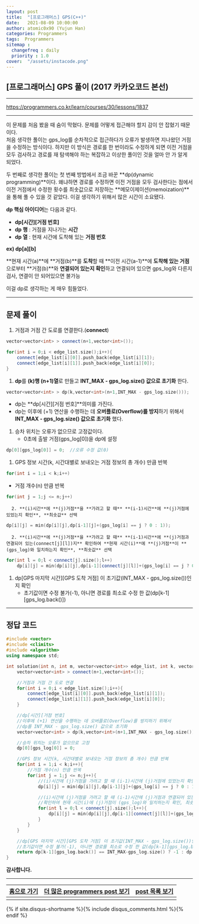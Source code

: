 ```yaml
---
layout: post
title:  "[프로그래머스] GPS(C++)"
date:   2021-08-09 10:00:00
author: atomic0x90 (Yujun Han)
categories: Programmers
tags:  Programmers
sitemap :
  changefreq : daily
  priority : 1.0
cover:  "/assets/instacode.png"
---
```


## [프로그래머스] GPS 풀이 (2017 카카오코드 본선)

---

<https://programmers.co.kr/learn/courses/30/lessons/1837>

---

이 문제를 처음 봤을 때 숨이 막혔다. 문제를 어떻게 접근해야 할지 감이 안 잡혔기 때문이다.  
처음 생각한 풀이는 gps_log를 순차적으로 접근하다가 오류가 발생하면 지나왔던 거점을 수정하는 방식이다. 하지만 이 방식은 경로를 한 번이라도 수정하게 되면 이전 거점을 모두 검사하고 경로를 재 탐색해야 하는 복잡하고 이상한 풀이인 것을 얼마 안 가 알게 되었다.

두 번째로 생각한 풀이는 첫 번째 방법에서 조금 바꾼 **dp(dynamic programming)**이다. 왜냐하면 경로를 수정하면 이전 거점을 모두 검사한다는 점에서 이전 거점에서 수정한 횟수를 최솟값으로 저장하는 **메모이제이션(memoization)**을 통해 풀 수 있을 것 같았다. 이걸 생각하기 위해서 많은 시간이 소요됐다.  

**dp 핵심 아이디어**는 다음과 같다.  
- **dp\[시간]\[거점 번호]**  
- **dp 행** : 거점을 지나가는 **시간**  
- **dp 열** : 현재 시간에 도착해 있는 **거점 번호**  

**ex) dp\[a]\[b]** 
 
**현재 시간(a)**에 **거점(b)**를 **도착**할 때 **이전 시간(a-1)**에 **도착해 있는 거점**으로부터 **거점(b)**와 **연결되어 있는지 확인**하고 연결되어 있으면 gps_log와 다른지 검사, 연결이 안 되어있으면 불가능

이걸 dp로 생각하는 게 매우 힘들었다.

---

## 문제 풀이

1. 거점과 거점 간 도로를 연결한다.(**connect**)

```cpp
vector<vector<int> > connect(n+1,vector<int>());

for(int i = 0;i < edge_list.size();i++){
	connect[edge_list[i][0]].push_back(edge_list[i][1]);
	connect[edge_list[i][1]].push_back(edge_list[i][0]);
}
```
1. **dp**를 **(k)행 (n+1)열**로 만들고 **INT\_MAX - gps\_log.size() 값으로 초기화** 한다.
```cpp
vector<vector<int> > dp(k,vector<int>(n+1,INT_MAX - gps_log.size()));
```
   - dp는 **dp\[시간]\[거점 번호]**의미를 가진다.
   - dp는 이후에 (+1) 연산을 수행하는 데 **오버플로(Overflow)를 방지**하기 위해서 **INT\_MAX - gps\_log.size() 값으로 초기화** 했다.
1. 승차 위치는 오류가 없으므로 고정값이다.
   - 0초에 출발 거점(gps_log\[0])을 dp에 설정
```cpp
dp[0][gps_log[0]] = 0;	//오류 수정 값(0)
```
1. GPS 정보 시간(k, 시간대별로 보내오는 거점 정보의 총 개수) 만큼 반복
```cpp
for(int i = 1;i < k;i++)
```
   - 거점 개수(n) 만큼 반복
```cpp
for(int j = 1;j <= n;j++)
```
      2. **(i)시간**에 **(j)거점**을 **가려고 할 때** **(i-1)시간**에 **(j)거점에 있었는지 확인**, **최솟값** 선택
```cpp
dp[i][j] = min(dp[i][j],dp[i-1][j]+(gps_log[i] == j ? 0 : 1));
```
      2. **(i)시간**에 **(j)거점**을 **가려고 할 때** **(i-1)시간**에 **(j)거점과 연결되어 있는(connect[j][l])지** 확인하여 **현재 시간(i)**에 **(j)거점**이 **(gps_log)와 일치하는지 확인**, **최솟값** 선택
```cpp
for(int l = 0;l < connect[j].size();l++)
	dp[i][j] = min(dp[i][j],dp[i-1][connect[j][l]]+(gps_log[i] == j ? 0 : 1));
```
1. dp\[GPS 마지막 시간]\[GPS 도착 거점] 이 초기값(INT_MAX - gps_log.size())인지 확인
   - 초기값이면 수정 불가(-1), 아니면 경로를 최소로 수정 한 값(dp\[k-1]\[gps_log.back()])

---

## 정답 코드

```cpp
#include <vector>
#include <climits>
#include <algorithm>
using namespace std;

int solution(int n, int m, vector<vector<int>> edge_list, int k, vector<int> gps_log) {
	vector<vector<int> > connect(n+1,vector<int>());

	//거점과 거점 간 도로 연결
	for(int i = 0;i < edge_list.size();i++){
		connect[edge_list[i][0]].push_back(edge_list[i][1]);
		connect[edge_list[i][1]].push_back(edge_list[i][0]);
	}

	//dp[시간][거점 번호]
	//이후에 (+1) 연산을 수행하는 데 오버플로(Overflow)를 방지하기 위해서
	//dp를 INT_MAX - gps_log.size() 값으로 초기화
	vector<vector<int> > dp(k,vector<int>(n+1,INT_MAX - gps_log.size()));

	//승차 위치는 오류가 없으므로 고정
	dp[0][gps_log[0]] = 0;

	//GPS 정보 시간(k, 시간대별로 보내오는 거점 정보의 총 개수) 만큼 반복
	for(int i = 1;i < k;i++){
		//거점 개수(n) 만큼 반복
		for(int j = 1;j <= n;j++){
			//(i)시간에 (j)거점을 가려고 할 때 (i-1)시간에 (j)거점에 있었는지 확인, 최솟값 선택
			dp[i][j] = min(dp[i][j],dp[i-1][j]+(gps_log[i] == j ? 0 : 1));

			//(i)시간에 (j)거점을 가려고 할 때 (i-1)시간에 (j)거점과 연결되어 있는(connect[j][l])를
			//확인하여 현재 시간(i)에 (j)거점이 (gps_log)와 일치하는지 확인, 최솟값 선택  
			for(int l = 0;l < connect[j].size();l++){
				dp[i][j] = min(dp[i][j],dp[i-1][connect[j][l]]+(gps_log[i] == j ? 0 : 1));
			}
		}
	}

	//dp[GPS 마지막 시간][GPS 도착 거점] 이 초기값(INT_MAX - gps_log.size())인지 확인
	//초기값이면 수정 불가(-1), 아니면 경로를 최소로 수정 한 값(dp[k-1][gps_log.back()])
	return dp[k-1][gps_log.back()] == INT_MAX-gps_log.size() ? -1 : dp[k-1][gps_log.back()];
}
```

**감사합니다.**


---


[홈으로 가기][01]        |[더 많은 programmers post 보기][03]	|[post 목록 보기][02]
:------:                |:------:                      		|:------:
                        |                			|


[01]: https://atomic0x90.github.io/ "home"
[02]: https://atomic0x90.github.io/posts/ "posts"
[03]: https://atomic0x90.github.io/posts/#Programmers "programmers posts"

{% if site.disqus-shortname %}{% include disqus_comments.html %}{% endif %}

